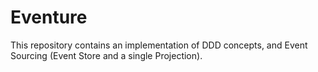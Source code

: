 # Eventure
This repository contains an implementation of DDD concepts, and Event Sourcing (Event Store and a single Projection).
